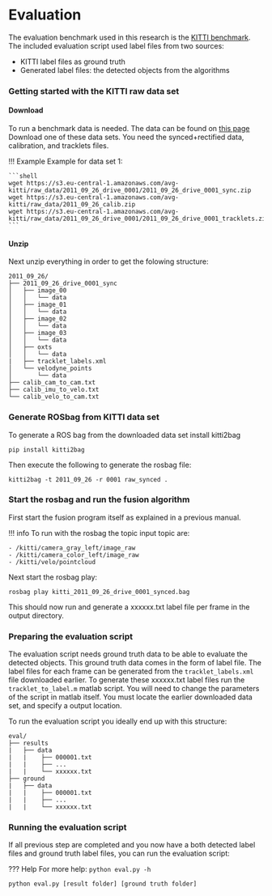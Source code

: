 # Evaluation

The evaluation benchmark used in this research is the [KITTI benchmark](http://www.cvlibs.net/datasets/kitti/). 
The included evaluation script used label files from two sources: 

- KITTI label files as ground truth
- Generated label files: the detected objects from the algorithms

### Getting started with the KITTI raw data set

#### Download
To run a benchmark data is needed. The data can be found on [this page](http://www.cvlibs.net/datasets/kitti/raw_data.php)
Download one of these data sets. You need the synced+rectified data, calibration, and tracklets files.

!!! Example
    Example for data set 1:
    
    ```shell
    wget https://s3.eu-central-1.amazonaws.com/avg-kitti/raw_data/2011_09_26_drive_0001/2011_09_26_drive_0001_sync.zip
    wget https://s3.eu-central-1.amazonaws.com/avg-kitti/raw_data/2011_09_26_calib.zip
    wget https://s3.eu-central-1.amazonaws.com/avg-kitti/raw_data/2011_09_26_drive_0001/2011_09_26_drive_0001_tracklets.zip
    ``` 

#### Unzip
Next unzip everything in order to get the folowing structure:

```
2011_09_26/
├── 2011_09_26_drive_0001_sync
│   ├── image_00
│   │   └── data
│   ├── image_01
│   │   └── data
│   ├── image_02
│   │   └── data
│   ├── image_03
│   │   └── data
│   ├── oxts
│   │   └── data
|   ├── tracklet_labels.xml
│   └── velodyne_points
│       └── data
├── calib_cam_to_cam.txt
├── calib_imu_to_velo.txt
└── calib_velo_to_cam.txt
```

### Generate ROSbag from KITTI data set
To generate a ROS bag from the downloaded data set install kitti2bag

```
pip install kitti2bag
```

Then execute the following to generate the rosbag file:
```
kitti2bag -t 2011_09_26 -r 0001 raw_synced .
```

### Start the rosbag and run the fusion algorithm
First start the fusion program itself as explained in a previous manual.


!!! info
    To run with the rosbag the topic input topic are:
    
    - /kitti/camera_gray_left/image_raw
    - /kitti/camera_color_left/image_raw
    - /kitti/velo/pointcloud


Next start the rosbag play:
```
rosbag play kitti_2011_09_26_drive_0001_synced.bag
```

This should now run and generate a xxxxxx.txt label file per frame in the output directory.

### Preparing the evaluation script

The evaluation script needs ground truth data to be able to evaluate the detected objects. This ground truth data comes in the form of label file. 
The label files for each frame can be generated from the `tracklet_labels.xml` file downloaded earlier.
To generate these xxxxxx.txt label files run the `tracklet_to_label.m` matlab script. You will need to change the parameters of the script in matlab itself.
You must locate the earlier downloaded data set, and specify a output location.

To run the evaluation script you ideally end up with this structure:

```
eval/
├── results
|   ├── data
|   |    ├── 000001.txt
|   |    ├── ...
|   |    └── xxxxxx.txt
├── ground
|   ├── data
|   |    ├── 000001.txt
|   |    ├── ...
|   |    └── xxxxxx.txt
```

### Running the evaluation script

If all previous step are completed and you now have a both detected label files and ground truth label files, you can run the evaluation script:

??? Help
    For more help:
    ```
    python eval.py -h
    ```

```
python eval.py [result folder] [ground truth folder]
```